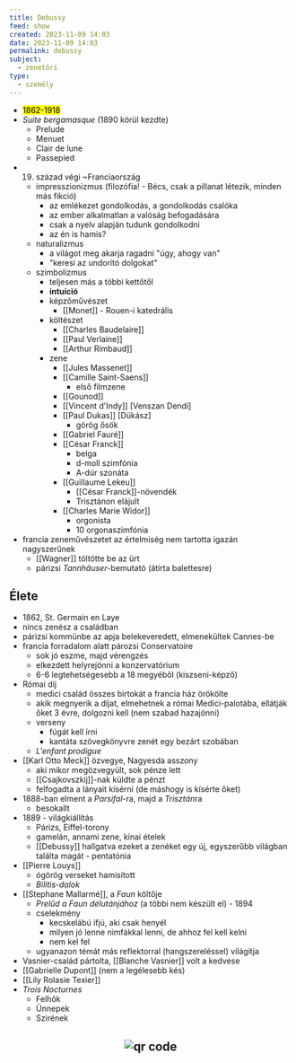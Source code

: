 ```yaml
---
title: Debussy
feed: show
created: 2023-11-09 14:03
date: 2023-11-09 14:03
permalink: debussy
subject:
  - zenetöri
type:
  - személy
---
```

- <mark>1862-1918</mark>
- *Suite bergamasque* (1890 körül kezdte)
	- Prelude
	- Menuet
	- Clair de lune
	- Passepied
- 19. század végi ~Franciaország
	- impresszionizmus (filozófia! - Bécs, csak a pillanat létezik, minden más fikció)
		- az emlékezet gondolkodás, a gondolkodás csalóka
		- az ember alkalmatlan a valóság befogadására
		- csak a nyelv alapján tudunk gondolkodni
		- az én is hamis?
	- naturalizmus
		- a világot meg akarja ragadni "úgy, ahogy van"
		- "keresi az undorító dolgokat"
	- szimbolizmus
		- teljesen más a többi kettőtől
		- **intuíció**
		- képzőművészet
			- [[Monet]] - Rouen-i katedrális
		- költészet
			- [[Charles Baudelaire]]
			- [[Paul Verlaine]]
			- [[Arthur Rimbaud]]
		- zene
			- [[Jules Massenet]]
			- [[Camille Saint-Saens]]
				- első filmzene
			- [[Gounod]]
			- [[Vincent d'Indy]] [Venszan Dendi]
			- [[Paul Dukas]] [Dükász]
				- görög ősök
			- [[Gabriel Fauré]]
			- [[César Franck]]
				- belga
				- d-moll szimfónia
				- A-dúr szonáta
			- [[Guillaume Lekeu]]
				- [[César Franck]]-növendék
				- Trisztánon elájult
			- [[Charles Marie Widor]]
				- orgonista
				- 10 orgonaszimfónia
- francia zeneművészetet az értelmiség nem tartotta igazán nagyszerűnek
	- [[Wagner]] töltötte be az ürt
	- párizsi *Tannhäuser*-bemutató (átírta balettesre)

## Élete
- 1862, St. Germain en Laye
- nincs zenész a családban
- párizsi kommünbe az apja belekeveredett, elmenekültek Cannes-be
- francia forradalom alatt pározsi Conservatoire
	- sok jó eszme, majd vérengzés
	- elkezdett helyrejönni a konzervatórium
	- 6-6 legtehetségesebb a 18 megyéből (kiszseni-képző)
- Római díj
	- medici család összes birtokát a francia ház örökölte
	- akik megnyerik a díjat, elmehetnek a római Medici-palotába, ellátják őket 3 évre, dolgozni kell (nem szabad hazajönni)
	- verseny
		- fúgát kell írni
		- kantáta szövegkönyvre zenét egy bezárt szobában
	- *L'enfant prodigue*
- [[Karl Otto Meck]] özvegye, Nagyesda asszony
	- aki mikor megözvegyült, sok pénze lett
	- [[Csajkovszkij]]-nak küldte a pénzt
	- felfogadta a lányait kísérni (de máshogy is kísérte őket)
- 1888-ban elment a *Parsifal*-ra, majd a *Trisztán*ra
	- besokallt
- 1889 - világkiállítás
	- Párizs, Eiffel-torony
	- gamelán, annami zene, kínai ételek
	- [[Debussy]] hallgatva ezeket a zenéket egy új, egyszerűbb világban találta magát - pentatónia
- [[Pierre Louys]]
	- ógörög verseket hamisított
	- *Bilitis-dalok*
- [[Stephane Mallarmé]], a *Faun* költője
	- *Prelűd a Faun délutánjához* (a többi nem készült el) - 1894
	- cselekmény
		- kecskelábú ifjú, aki csak henyél
		- milyen jó lenne nimfákkal lenni, de ahhoz fel kell kelni
		- nem kel fel
	- ugyanazon témát más reflektorral (hangszereléssel) világítja
- Vasnier-család pártolta, [[Blanche Vasnier]] volt a kedvese
- [[Gabrielle Dupont]] (nem a legélesebb kés)
- [[Lily Rolasie Texier]]
- *Trois Nocturnes*
	- Felhők
	- Ünnepek
	- Szirének



## <p style="text-align: center;"><img src="https://chart.googleapis.com/chart?cht=qr&chl=https://notes.andrasdenes.com/debussy&chs=180x180&choe=UTF-8&chld=L|2" alt="qr code"></p>

